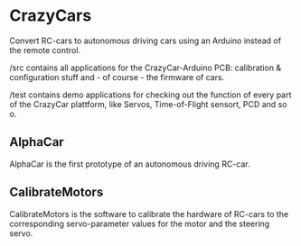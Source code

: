 # CrazyCars
Convert RC-cars to autonomous driving cars using an Arduino instead of the remote control.

/src contains all applications for the CrazyCar-Arduino PCB: calibration & configuration stuff and - of course - the firmware of cars.

/test contains demo applications for checking out the function of every part of the CrazyCar plattform, like Servos, Time-of-Flight sensort, PCD and so o.

## AlphaCar 
AlphaCar is the first prototype of an autonomous driving RC-car.

## CalibrateMotors
CalibrateMotors is the software to calibrate the hardware of RC-cars to the corresponding servo-parameter values for the motor and the steering servo.
